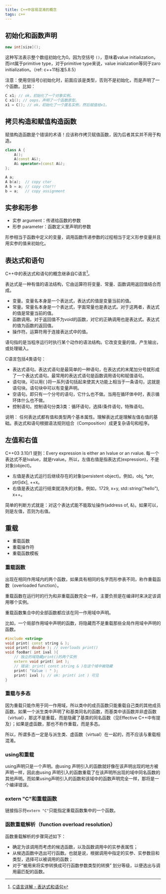 ```yaml
---
title: C++中容易混淆的概念
tags: c++
---
```


## 初始化和函数声明

```c++
new int[size]();
```

这种写法表示整个数组初始化为0。因为空括号 `()`，意味着value initialization，而int属于primitive type，对于primitive type来说，value inialization等同于zaro initialization。（ref: c++11标准5.8.5）

注意：使用空括号()初始化时，前面应该是类型，否则不是初始化，而是声明了一个函数。比如：

```c++
C x1; // ok，初始化了一个对象实例。
C x1(); // oops，声明了一个函数原型。
x1 = C(); // ok，初始化了一个匿名实例，然后赋值给x1。
```

## 拷贝构造和赋值构造函数

赋值构造函数是个错误的术语！应该称作拷贝赋值函数，因为后者其实并不用于构造。

```c++
class A {
    A();
    A(const A&);
    A& operator=(const A&);
};

A a;
A b(a);  // copy ctor
A b = a; // copy ctor!!
b = a;   // copy assignment
```

## 实参和形参

- 实参 argument：传递给函数的参数
- 形参 parameter：函数定义里声明的参数

形参相当于函数中定义的变量，调用函数传递参数的过程相当于定义形参变量并且用实参的值来初始化。

## 表达式和语句

C++中的表达式和语句的概念继承自C语言[^1]。

表达式是一种有值的语法结构，它由运算符将变量、常量、函数调用返回值结合而成。

- 变量。变量名本身是一个表达式，表达式的值是变量当前的值。
- 常量。常量名本身是一个表达式，字面常量也是表达式。对于这两者，表达式的值是常量当前的值。
- 函数调用。对于返回值不为void的函数，对它的正确调用也是表达式。表达式的值为函数的返回值。
- 操作符。运算符用于连接表达式中的值。

语句指的是当程序运行时执行某个动作的语法结构。它改变变量的值，产生输出，或处理输入。

C语言包括4类语句：

- 表达式语句。表达式语句是最简单的一种语句，在表达式的末尾加分号就形成了一个表达式语句。最常用的表达式语句是函数调用语句和赋值语句。
- 语句块。可以用{  }将一系列语句括起来使其大功能上相当于一条语句，这就是语句块。语句块中可以有变量声明。
- 空语句。即只有一个分号的语句，它什么也不做。当用在循环体中时，表示循环体什么也不做。
- 控制语句。控制语句分类3类：循环语句，选择/条件语句，特殊语句。

说明：
任何表达式都有值和类型两个基本属性。理解表达式是理解左值右值的基础。表达式和语句根据语法规则组合（Composition）成更复杂语句和程序。


## 左值和右值

C++03 3.10/1 提到：Every expression is either an lvalue or an rvalue.
每一个表达式不是lvalue，就是rvalue。所以，左值右值是指表达式(expression)，不是对象(object)。

- 左值是表达式运行后继续存在的对象(persistent object)。例如，obj, *ptr, ptr[idx], ++x。
- 右值是表达式运行结束就消失的对象。例如，1729, x+y, std::string("hello"), x++。

简单的判断方式就是：对这个表达式能不能取址操作(address of, &)。如果可以，则是左值，否则为右值。

## 重载

- 重载函数
- 重载操作符
- 重载函数模板

### 重载函数

出现在相同作用域内的两个函数，如果具有相同的名字而形参表不同，称作重载函数（overloaded function）。

重载函数在运行时的行为和非重载函数完全一样，主要负担是在编译时来决定该调用哪个实例。

重载函数集合中的全部函数都应该在同一作用域中声明。

比如，一个局部作用域中声明的函数，将隐藏而不是重载那些全局作用域中声明的函数。

```c++
#include <string>
void print( const string & );
void print( double ); // overloads print()
void fooBar( int ival ){
    // 独立的域隐藏print()的两个实例
    extern void print( int );
    // 错误: print( const string & )在这个域中被隐藏
    print( "Value : " );
    print( ival ); // ok: print( int ) 可见
}
```

### 重载与多态

因为重载只能作用于同一作用域，所以类中的成员函数只能重载自己类的其他成员函数。如果一个派生类中声明了和基类同名的函数，而基类中该函数并非虚函数（virtual），那这不是重载，而是隐藏了基类的同名函数（见Effective C++中有提及）；如果是虚函数，那也不称作重载，而是多态。

所以，所谓多态一定是与派生类、虚函数（virtual）在一起的，而不应该与重载相混淆。

### using和重载

using声明只是一个声明。由using 声明引入的函数就好像在该声明出现的地方被声明一样，因此由using 声明引入的函数重载了在该声明所出现的域中同名函数的其他声明。而如果using声明引入的函数和该域中的函数声明完全一样，那将是一个编译错误。

### extern "C"和重载函数

链接指示符`extern "C"`只能指定重载函数集中的一个函数。

### 函数重载解析（function overload resolution）

函数重载解析的步骤简述如下：

- 确定为该调用而考虑的候选函数，以及函数调用中的实参表属性；
- 从候选函数中选出可行函数。也就是说，根据调用中指定的实参、实参数目和类型，选择可以被调用的函数；
- 对于“被用来将实参转换成可行函数参数类型的转换” 划分等级，以便选出与调用最匹配的函数。


[^1]: [C语言详解 - 表达式和语句](http://www.cnblogs.com/JCSU/articles/1303491.html)
